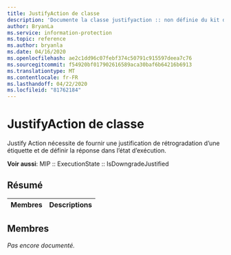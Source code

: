 ```yaml
---
title: JustifyAction de classe
description: 'Documente la classe justifyaction :: non définie du kit de développement logiciel (SDK) Microsoft Information Protection (MIP).'
author: BryanLa
ms.service: information-protection
ms.topic: reference
ms.author: bryanla
ms.date: 04/16/2020
ms.openlocfilehash: ae2c1dd96c07febf374c50791c915597deea7c76
ms.sourcegitcommit: f54920bf017902616589aca30baf6b64216b6913
ms.translationtype: MT
ms.contentlocale: fr-FR
ms.lasthandoff: 04/22/2020
ms.locfileid: "81762184"
---
```

# <a name="class-justifyaction"></a>JustifyAction de classe 
Justify Action nécessite de fournir une justification de rétrogradation d’une étiquette et de définir la réponse dans l’état d’exécution.
  
**Voir aussi**: MIP :: ExecutionState :: IsDowngradeJustified
  
## <a name="summary"></a>Résumé
 Membres                        | Descriptions                                
--------------------------------|---------------------------------------------
  
## <a name="members"></a>Membres
_Pas encore documenté._
